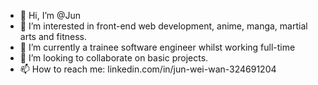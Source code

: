 - 👋 Hi, I’m @Jun
- 👀 I’m interested in front-end web development, anime, manga, martial arts and fitness.
- 🌱 I’m currently a trainee software engineer whilst working full-time
- 💞️ I’m looking to collaborate on basic projects.
- 📫 How to reach me: linkedin.com/in/jun-wei-wan-324691204

<!---
jwanautomation/jwanautomation is a ✨ special ✨ repository because its `README.md` (this file) appears on your GitHub profile.
You can click the Preview link to take a look at your changes.
--->
